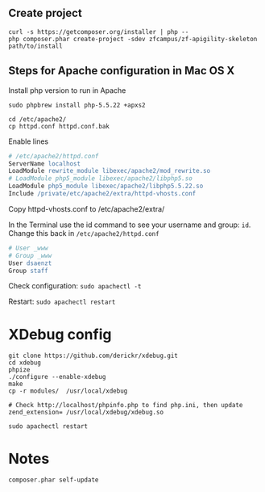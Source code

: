 ## Create project

```
curl -s https://getcomposer.org/installer | php --
php composer.phar create-project -sdev zfcampus/zf-apigility-skeleton path/to/install
```

## Steps for Apache configuration in Mac OS X

Install php version to run in Apache

```
sudo phpbrew install php-5.5.22 +apxs2
```

```
cd /etc/apache2/
cp httpd.conf httpd.conf.bak
```

Enable lines

```apache
# /etc/apache2/httpd.conf
ServerName localhost
LoadModule rewrite_module libexec/apache2/mod_rewrite.so
# LoadModule php5_module libexec/apache2/libphp5.so
LoadModule php5_module libexec/apache2/libphp5.5.22.so
Include /private/etc/apache2/extra/httpd-vhosts.conf
```

Copy httpd-vhosts.conf to /etc/apache2/extra/


In the Terminal use the id command to see your username and group: `id`.
Change this back in `/etc/apache2/httpd.conf`

```apache
# User _www
# Group _www
User dsaenzt
Group staff
```

Check configuration: `sudo apachectl -t`

Restart: `sudo apachectl restart`

# XDebug config

```
git clone https://github.com/derickr/xdebug.git
cd xdebug
phpize
./configure --enable-xdebug
make
cp -r modules/  /usr/local/xdebug

# Check http://localhost/phpinfo.php to find php.ini, then update
zend_extension= /usr/local/xdebug/xdebug.so

sudo apachectl restart
```

# Notes

```
composer.phar self-update
```